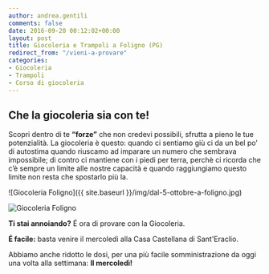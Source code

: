 ```yaml
---
author: andrea.gentili
comments: false
date: 2016-09-20 00:12:02+00:00
layout: post
title: Giocoleria e Trampoli a Foligno (PG)
redirect_from: "/vieni-a-provare"
categories:
- Giocoleria
- Trampoli
- Corso di giocoleria
---
```


## Che la giocoleria sia con te!
Scopri dentro di te **“forze”** che non credevi possibili, sfrutta a pieno le tue potenzialità. La giocoleria è questo: quando ci sentiamo giù ci da un bel po’ di autostima quando riuscamo ad imparare un numero che sembrava impossibile; di contro ci mantiene con i piedi per terra, perchè ci ricorda che c’è sempre un limite alle nostre capacità e quando raggiungiamo questo limite non resta che spostarlo più la.

![Giocoleria Foligno]({{ site.baseurl }}/img/dal-5-ottobre-a-foligno.jpg)

<img src="{{ site.baseurl }}/img/dal-5-ottobre-a-foligno.jpg" class="img-responsive" alt="Giocoleria Foligno"/>

**Ti stai annoiando?** É ora di provare con la Giocoleria.

**É facile:** basta venire il mercoledì alla Casa Castellana di Sant'Eraclio.

Abbiamo anche ridotto le dosi, per una più facile somministrazione da oggi una volta alla settimana: **Il mercoledì!**







